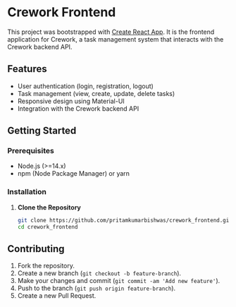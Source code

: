 # Crework Frontend

This project was bootstrapped with [Create React App](https://github.com/facebook/create-react-app). It is the frontend application for Crework, a task management system that interacts with the Crework backend API.

## Features

- User authentication (login, registration, logout)
- Task management (view, create, update, delete tasks)
- Responsive design using Material-UI
- Integration with the Crework backend API

## Getting Started

### Prerequisites

- Node.js (>=14.x)
- npm (Node Package Manager) or yarn

### Installation

1. **Clone the Repository**

   ```bash
   git clone https://github.com/pritamkumarbishwas/crework_frontend.git
   cd crework_frontend


## Contributing

1. Fork the repository.
2. Create a new branch (`git checkout -b feature-branch`).
3. Make your changes and commit (`git commit -am 'Add new feature'`).
4. Push to the branch (`git push origin feature-branch`).
5. Create a new Pull Request.

